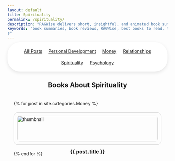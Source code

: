 ```yaml
---
layout: default
title: Spirituality
permalink: /spirituality/
description: "RAGWise delivers short, insightful, and animated book summaries on money, mindset, relationships, spirituality, and personal growth—designed to make life-changing ideas easy to understand and apply."
keywords: "book summaries, book reviews, RAGWise, best books to read, top book recommendations, book insights, personal development books, self-help book summaries, psychology book summaries, finance book summaries
s"
---
```

<!-- This adds the cattegory bar inside a white wrapper -->
<div style="
  background-color: white;
  padding: 20px;
  border-radius: 40px;
  box-shadow: 0 4px 12px rgba(0,0,0,0.1);
  margin: -10px auto 20px auto;
  width: 100%;
  box-sizing: border-box;
">

  <!-- CATEGORY NAVIGATION BAR -->
  <nav class="category-bar" style="
    display: flex;
    flex-wrap: wrap;
    gap: 20px;
    justify-content: center;
    margin-bottom: 0;
    background: none;
    padding: 0;
  ">
    <a href="/" {% if page.url == "/" %}class="active"{% endif %}>All Posts</a>
    <a href="/personal-development/" {% if page.url == "/personal-development/" %}class="active"{% endif %}>Personal Development</a>
    <a href="/money/" {% if page.url == "/money/" %}class="active"{% endif %}>Money</a>
    <a href="/relationships/" {% if page.url == "/relationships/" %}class="active"{% endif %}>Relationships</a>
    <a href="/spirituality/" {% if page.url == "/spirituality/" %}class="active"{% endif %}>Spirituality</a>
    <a href="/psychology/" {% if page.url == "/psychology/" %}class="active"{% endif %}>Psychology</a>
  </nav>
</div>


<h2 style="text-align: center;">Books About Spirituality</h2>

<div style="display: grid; grid-template-columns: repeat(auto-fit, minmax(250px, 1fr)); gap: 20px; padding: 20px;">
  {% for post in site.categories.Money %}
    <div style="border: 1px solid #ccc; border-radius: 12px; padding: 10px;">
      <a href="{{ post.url | relative_url }}">
        <img src="{{ post.image }}" alt="thumbnail" style="width: 100%; border-radius: 8px;">
        <h3 style="text-align: center;">{{ post.title }}</h3>
      </a>
    </div>
  {% endfor %}
</div>
